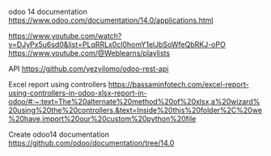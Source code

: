 odoo 14 documentation
https://www.odoo.com/documentation/14.0/applications.html

https://www.youtube.com/watch?v=DJyPx5u6sd0&list=PLqRRLx0cl0homY1elJbSoWfeQbRKJ-oPO
https://www.youtube.com/@Weblearns/playlists

API
https://github.com/yezyilomo/odoo-rest-api

Excel report using controllers
https://bassaminfotech.com/excel-report-using-controllers-in-odoo-xlsx-report-in-odoo/#:~:text=The%20alternate%20method%20of%20xlsx,a%20wizard%20using%20the%20controllers.&text=Inside%20this%20folder%2C%20we%20have,import%20our%20custom%20python%20file

Create odoo14 documentation
https://github.com/odoo/documentation/tree/14.0

